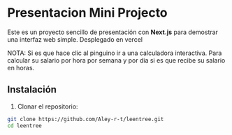 # Presentacion Mini Projecto

Este es un proyecto sencillo de presentación con **Next.js** para demostrar una interfaz web simple.
Desplegado en vercel

NOTA:
Si es que hace clic al pinguino ir a una calculadora interactiva.
Para calcular su salario por hora por semana y por dia si es que recibe su salario en horas.


## Instalación

1. Clonar el repositorio:
```bash
git clone https://github.com/Aley-r-t/leentree.git
cd leentree


